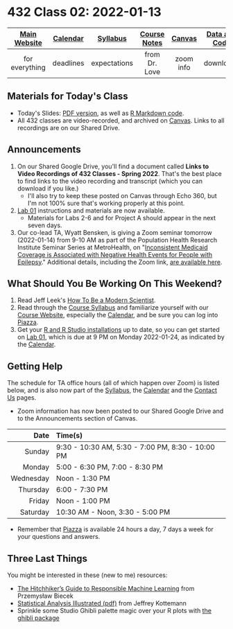 # 432 Class 02: 2022-01-13

[Main Website](https://thomaselove.github.io/432/) | [Calendar](https://thomaselove.github.io/432/calendar.html) | [Syllabus](https://thomaselove.github.io/432-2022-syllabus/) | [Course Notes](https://thomaselove.github.io/432-notes/) | [Canvas](https://canvas.case.edu) | [Data and Code](https://github.com/THOMASELOVE/432-data) | [Sources](https://github.com/THOMASELOVE/432-2022/tree/main/references) | [Contact Us](https://thomaselove.github.io/432/contact.html)
:-----------: | :--------------: | :----------: | :---------: | :-------------: | :-----------: | :------------: | :-------------:
for everything | deadlines | expectations | from Dr. Love | zoom info | downloads | read/watch | need help?

## Materials for Today's Class

- Today's Slides: [PDF version](https://github.com/THOMASELOVE/432-2022/blob/main/classes/class02/432_2022_slides02.pdf), as well as [R Markdown code](https://github.com/THOMASELOVE/432-2022/blob/main/classes/class02/432_2022_slides02.Rmd).
- All 432 classes are video-recorded, and archived on [Canvas](https://canvas.case.edu). Links to all recordings are on our Shared Drive.

## Announcements

1. On our Shared Google Drive, you'll find a document called **Links to Video Recordings of 432 Classes - Spring 2022**. That's the best place to find links to the video recording and transcript (which you can download if you like.) 
    - I'll also try to keep these posted on Canvas through Echo 360, but I'm not 100% sure that's working properly at this point.
2. [Lab 01](https://github.com/THOMASELOVE/432-2022/tree/main/labs/lab01) instructions and materials are now available. 
    - Materials for Labs 2-6 and for Project A should appear in the next seven days.
3. Our co-lead TA, Wyatt Bensken, is giving a Zoom seminar tomorrow (2022-01-14) from 9-10 AM as part of the Population Health Research Institute Seminar Series at MetroHealth, on "[Inconsistent Medicaid Coverage is Associated with Negative Health Events for People with Epilepsy](https://www.metrohealth.org/population-health-research-institute/seminar-series)." Additional details, including the Zoom link, [are available here](https://www.metrohealth.org/population-health-research-institute/seminar-series).

## What Should You Be Working On This Weekend?

1. Read Jeff Leek's [How To Be a Modern Scientist](https://leanpub.com/modernscientist).
2. Read through the [Course Syllabus](https://thomaselove.github.io/432-2022-syllabus/) and familiarize yourself with our [Course Website](https://thomaselove.github.io/432), especially the [Calendar](https://thomaselove.github.io/432/calendar.html), and be sure you can log into [Piazza](https://piazza.com/case/spring2022/pqhs432).
3. Get your [R and R Studio installations](https://thomaselove.github.io/432/software_install.html) up to date, so you can get started on [Lab 01](https://github.com/THOMASELOVE/432-2022/tree/main/labs/lab01), which is due at 9 PM on Monday 2022-01-24, as indicated by the [Calendar](https://thomaselove.github.io/432/calendar.html).

## Getting Help

The schedule for TA office hours (all of which happen over Zoom) is listed below, and is also now part of the [Syllabus](https://thomaselove.github.io/432-2022-syllabus/), the [Calendar](https://thomaselove.github.io/432/calendar.html) and the [Contact Us](https://thomaselove.github.io/432/contact.html) pages. 

- Zoom information has now been posted to our Shared Google Drive and to the Announcements section of Canvas.

Date | Time(s)
---: | :----------
Sunday | 9:30 - 10:30 AM, 5:30 - 7:00 PM, 8:30 - 10:00 PM
Monday | 5:00 - 6:30 PM, 7:00 - 8:30 PM
Wednesday | Noon - 1:30 PM
Thursday | 6:00 - 7:30 PM
Friday | Noon - 1:00 PM
Saturday | 10:30 AM - Noon, 3:30 - 5:00 PM

- Remember that [Piazza](https://piazza.com/case/spring2022/pqhs432) is available 24 hours a day, 7 days a week for your questions and answers.

## Three Last Things

You might be interested in these (new to me) resources:

- [The Hitchhiker’s Guide to Responsible Machine Learning](https://betaandbit.github.io/RML/#p=1) from Przemysław Biecek
- [Statistical Analysis Illustrated (pdf)](https://statmodeling.stat.columbia.edu/wp-content/uploads/2022/01/Statistical-Analysis-Illustrated-Foundations.pdf) from Jeffrey Kottemann
- Sprinkle some Studio Ghibli palette magic over your R plots with [the ghibli package](https://github.com/ewenme/ghibli)
